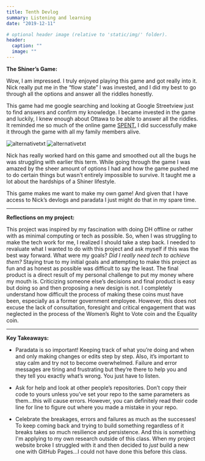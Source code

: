 ```yaml
---
title: Tenth Devlog
summary: Listening and learning
date: "2019-12-11"

# optional header image (relative to 'static/img/' folder).
header:
  caption: ""
  image: ""
---
```


**The Shiner’s Game:**

Wow, I am impressed. I truly enjoyed playing this game and got really into it. Nick really put me in the “flow state” I was invested, and I did my best to go through all the options and answer all the riddles honestly.

This game had me google searching and looking at Google Streetview just to find answers and confirm my knowledge. I became invested in the game and luckily, I knew enough about Ottawa to be able to answer all the riddles. It reminded me so much of the online game [SPENT.](http://playspent.org/html/) I did successfully make it through the game with all my family members alive.

![alternativetxt](/img/Screenshot-870.png)    ![alternativetxt](/img/Screenshot-871.png)

Nick has really worked hard on this game and smoothed out all the bugs he was struggling with earlier this term. While going through the game I was amazed by the sheer amount of options I had and how the game pushed me to do certain things but wasn’t entirely impossible to survive. It taught me a lot about the hardships of a Shiner lifestyle. 

This game makes me want to make my own game! And given that I have access to Nick’s devlogs and paradata I just might do that in my spare time.

****

**Reflections on my project:**

This project was inspired by my fascination with doing DH offline or rather with as minimal computing or tech as possible. So, when I was struggling to make the tech work for me, I realized I should take a step back. I needed to revaluate what I wanted to do with this project and ask myself if this was the best way forward. What were my goals? 
*Did I really need tech to achieve them?* 
Staying true to my initial goals and attempting to make this project as fun and as honest as possible was difficult to say the least. The final product is a direct result of my personal challenge to put my money where my mouth is. Criticizing someone else’s decisions and final product is easy but doing so and then proposing a new design is not. I completely understand how difficult the process of making these coins must have been, especially as a former government employee. However, this does not excuse the lack of consultation, foresight and critical engagement that was neglected in the process of the Women’s Right to Vote coin and the Equality coin.

****

**Key Takeaways:**

- Paradata is so important! Keeping track of what you’re doing and when and only making changes or edits step by step. Also, it’s important to stay calm and try not to become overwhelmed. Failure and error messages are tiring and frustrating but they’re there to help you and they tell you exactly what’s wrong. You just have to listen.

- Ask for help and look at other people’s repositories. Don’t copy their code to yours unless you’ve set your repo to the same parameters as them…this will cause errors. However, you can definitely read their code line for line to figure out where you made a mistake in your repo.

- Celebrate the breakages, errors and failures as much as the successes! To keep coming back and trying to build something regardless of it breaks takes so much resilience and persistence. And this is something I'm applying to my own research outside of this class. When my project website broke I struggled with it and then decided to *just* build a new one with GitHub Pages...I could not have done this before this class. 
